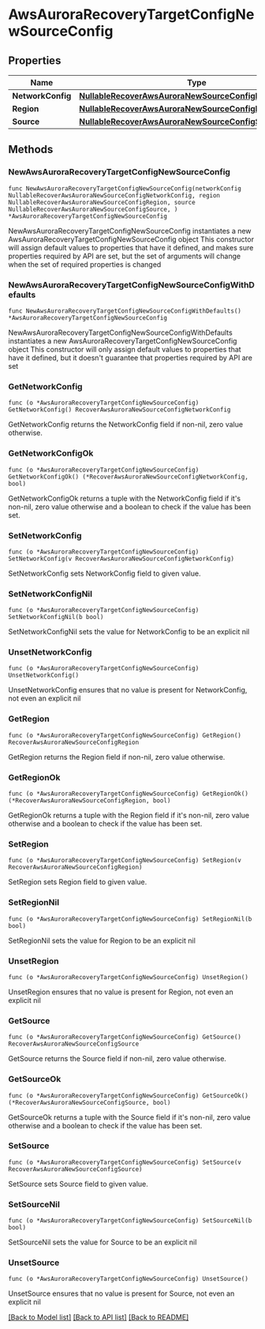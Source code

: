 # AwsAuroraRecoveryTargetConfigNewSourceConfig

## Properties

Name | Type | Description | Notes
------------ | ------------- | ------------- | -------------
**NetworkConfig** | [**NullableRecoverAwsAuroraNewSourceConfigNetworkConfig**](RecoverAwsAuroraNewSourceConfigNetworkConfig.md) |  | 
**Region** | [**NullableRecoverAwsAuroraNewSourceConfigRegion**](RecoverAwsAuroraNewSourceConfigRegion.md) |  | 
**Source** | [**NullableRecoverAwsAuroraNewSourceConfigSource**](RecoverAwsAuroraNewSourceConfigSource.md) |  | 

## Methods

### NewAwsAuroraRecoveryTargetConfigNewSourceConfig

`func NewAwsAuroraRecoveryTargetConfigNewSourceConfig(networkConfig NullableRecoverAwsAuroraNewSourceConfigNetworkConfig, region NullableRecoverAwsAuroraNewSourceConfigRegion, source NullableRecoverAwsAuroraNewSourceConfigSource, ) *AwsAuroraRecoveryTargetConfigNewSourceConfig`

NewAwsAuroraRecoveryTargetConfigNewSourceConfig instantiates a new AwsAuroraRecoveryTargetConfigNewSourceConfig object
This constructor will assign default values to properties that have it defined,
and makes sure properties required by API are set, but the set of arguments
will change when the set of required properties is changed

### NewAwsAuroraRecoveryTargetConfigNewSourceConfigWithDefaults

`func NewAwsAuroraRecoveryTargetConfigNewSourceConfigWithDefaults() *AwsAuroraRecoveryTargetConfigNewSourceConfig`

NewAwsAuroraRecoveryTargetConfigNewSourceConfigWithDefaults instantiates a new AwsAuroraRecoveryTargetConfigNewSourceConfig object
This constructor will only assign default values to properties that have it defined,
but it doesn't guarantee that properties required by API are set

### GetNetworkConfig

`func (o *AwsAuroraRecoveryTargetConfigNewSourceConfig) GetNetworkConfig() RecoverAwsAuroraNewSourceConfigNetworkConfig`

GetNetworkConfig returns the NetworkConfig field if non-nil, zero value otherwise.

### GetNetworkConfigOk

`func (o *AwsAuroraRecoveryTargetConfigNewSourceConfig) GetNetworkConfigOk() (*RecoverAwsAuroraNewSourceConfigNetworkConfig, bool)`

GetNetworkConfigOk returns a tuple with the NetworkConfig field if it's non-nil, zero value otherwise
and a boolean to check if the value has been set.

### SetNetworkConfig

`func (o *AwsAuroraRecoveryTargetConfigNewSourceConfig) SetNetworkConfig(v RecoverAwsAuroraNewSourceConfigNetworkConfig)`

SetNetworkConfig sets NetworkConfig field to given value.


### SetNetworkConfigNil

`func (o *AwsAuroraRecoveryTargetConfigNewSourceConfig) SetNetworkConfigNil(b bool)`

 SetNetworkConfigNil sets the value for NetworkConfig to be an explicit nil

### UnsetNetworkConfig
`func (o *AwsAuroraRecoveryTargetConfigNewSourceConfig) UnsetNetworkConfig()`

UnsetNetworkConfig ensures that no value is present for NetworkConfig, not even an explicit nil
### GetRegion

`func (o *AwsAuroraRecoveryTargetConfigNewSourceConfig) GetRegion() RecoverAwsAuroraNewSourceConfigRegion`

GetRegion returns the Region field if non-nil, zero value otherwise.

### GetRegionOk

`func (o *AwsAuroraRecoveryTargetConfigNewSourceConfig) GetRegionOk() (*RecoverAwsAuroraNewSourceConfigRegion, bool)`

GetRegionOk returns a tuple with the Region field if it's non-nil, zero value otherwise
and a boolean to check if the value has been set.

### SetRegion

`func (o *AwsAuroraRecoveryTargetConfigNewSourceConfig) SetRegion(v RecoverAwsAuroraNewSourceConfigRegion)`

SetRegion sets Region field to given value.


### SetRegionNil

`func (o *AwsAuroraRecoveryTargetConfigNewSourceConfig) SetRegionNil(b bool)`

 SetRegionNil sets the value for Region to be an explicit nil

### UnsetRegion
`func (o *AwsAuroraRecoveryTargetConfigNewSourceConfig) UnsetRegion()`

UnsetRegion ensures that no value is present for Region, not even an explicit nil
### GetSource

`func (o *AwsAuroraRecoveryTargetConfigNewSourceConfig) GetSource() RecoverAwsAuroraNewSourceConfigSource`

GetSource returns the Source field if non-nil, zero value otherwise.

### GetSourceOk

`func (o *AwsAuroraRecoveryTargetConfigNewSourceConfig) GetSourceOk() (*RecoverAwsAuroraNewSourceConfigSource, bool)`

GetSourceOk returns a tuple with the Source field if it's non-nil, zero value otherwise
and a boolean to check if the value has been set.

### SetSource

`func (o *AwsAuroraRecoveryTargetConfigNewSourceConfig) SetSource(v RecoverAwsAuroraNewSourceConfigSource)`

SetSource sets Source field to given value.


### SetSourceNil

`func (o *AwsAuroraRecoveryTargetConfigNewSourceConfig) SetSourceNil(b bool)`

 SetSourceNil sets the value for Source to be an explicit nil

### UnsetSource
`func (o *AwsAuroraRecoveryTargetConfigNewSourceConfig) UnsetSource()`

UnsetSource ensures that no value is present for Source, not even an explicit nil

[[Back to Model list]](../README.md#documentation-for-models) [[Back to API list]](../README.md#documentation-for-api-endpoints) [[Back to README]](../README.md)


